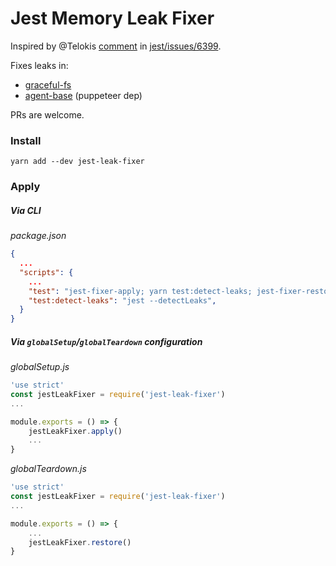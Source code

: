 # Jest Memory Leak Fixer

Inspired by @Telokis [comment](https://github.com/facebook/jest/issues/6399#issuecomment-399888409) in [jest/issues/6399](https://github.com/facebook/jest/issues/6399).

Fixes leaks in: 
* [graceful-fs](https://github.com/isaacs/node-graceful-fs/blob/9ef21483f8ddfdb96bfc6e2855ecb49ede57681f/graceful-fs.js#L36-L54)
* [agent-base](https://github.com/TooTallNate/node-agent-base/blob/f892f87a6cb98137c10e14e40d914575e7f9c502/patch-core.js#L11-L37) (puppeteer dep)

PRs are welcome.

### Install
`yarn add --dev jest-leak-fixer`

### Apply
##### Via CLI
_package.json_
```json
{
  ...
  "scripts": {
    ...
    "test": "jest-fixer-apply; yarn test:detect-leaks; jest-fixer-restore",
    "test:detect-leaks": "jest --detectLeaks",
  }
}
```
##### Via `globalSetup`/`globalTeardown` configuration
_globalSetup.js_
```javascript
'use strict'
const jestLeakFixer = require('jest-leak-fixer')
...

module.exports = () => {
    jestLeakFixer.apply()
    ...
}
```

_globalTeardown.js_
```javascript
'use strict'
const jestLeakFixer = require('jest-leak-fixer')
...

module.exports = () => {
    ...
    jestLeakFixer.restore()
}
```